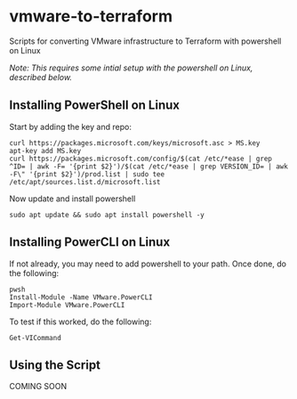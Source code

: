 # vmware-to-terraform
Scripts for converting VMware infrastructure to Terraform with powershell on Linux

*Note: This requires some intial setup with the powershell on Linux, described below.*

## Installing PowerShell on Linux
Start by adding the key and repo:
```
curl https://packages.microsoft.com/keys/microsoft.asc > MS.key
apt-key add MS.key
curl https://packages.microsoft.com/config/$(cat /etc/*ease | grep ^ID= | awk -F= '{print $2}')/$(cat /etc/*ease | grep VERSION_ID= | awk -F\" '{print $2}')/prod.list | sudo tee /etc/apt/sources.list.d/microsoft.list
```

Now update and install powershell
```
sudo apt update && sudo apt install powershell -y
```

## Installing PowerCLI on Linux
If not already, you may need to add powershell to your path. Once done, do the following:
```
pwsh
Install-Module -Name VMware.PowerCLI
Import-Module VMware.PowerCLI
```

To test if this worked, do the following:
```
Get-VICommand
```

## Using the Script
COMING SOON
